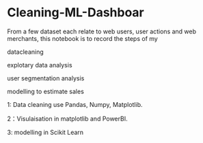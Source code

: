 # Cleaning-ML-Dashboar
From a few dataset each relate to web users, user actions and web merchants, this notebook is to record the steps of my 

 datacleaning
 
 explotary data analysis
 
 user segmentation analysis
 
 modelling to estimate sales
 

1: Data cleaning use Pandas, Numpy, Matplotlib.

2：Visulaisation in matplotlib and PowerBI.

3: modelling in Scikit Learn

